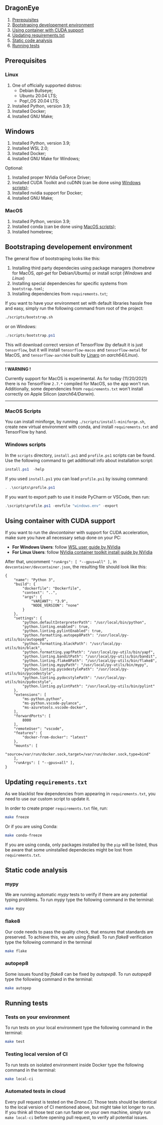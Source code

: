 ## DragonEye

1. [Prerequisites](#prerequisites)
1. [Bootstraping developement environment](#bootstraping-developement-environment)
1. [Using container with CUDA support](#using-container-with-cuda-support)
1. [Updating requirements.txt](#updating-requirements.txt)
1. [Static code analysis](#static-code-analysis)
1. [Running tests](#running-tests)

## Prerequisites

### Linux

1. One of officially supported distros:
    - Debian Bullseye;
    - Ubuntu 20.04 LTS;
    - Pop!_OS 20.04 LTS;
1. Installed Python, version 3.9;
1. Installed Docker;
1. Installed GNU Make;

## Windows

1. Installed Python, version 3.9;
1. Installed WSL 2.0;
1. Installed Docker;
1. Installed GNU Make for Windows;

Optional:
1. Installed proper NVidia GeForce Driver;
1. Installed CUDA Toolkit and cuDNN (can be done using [Windows scripts](#windows-scripts));
1. Installed nvidia support for Docker;
1. Installed GNU Make;

### MacOS

1. Installed Python, version 3.9;
1. Installed conda (can be done using [MacOS scripts](#macos-scripts));
1. Installed homebrew;

## Bootstraping developement environment

The general flow of bootstraping looks like this:

1. Installing third party dependecies using package managers (*homebrew* for MacOS, *apt-get* for Debian/Ubuntu) or install script (*Windows* and *Linux*)
1. Installing special dependencies for specific systems from `bootstrap.toml`;
1. Installing dependencies from `requirements.txt`;

If you want to have your environment set with default libraries hassle free and easy, simply run the following command from root of the project:

```bash
./scripts/bootstrap.sh
```

or on Windows:

```powershell
./scripts/bootstrap.ps1
```

This will download correct version of TensorFlow (by default it is just `tensorflow`, but it will install `tensorflow-macos` and `tensorflow-metal` for MacOS, and `tensorflow-aarch64` built by [Linaro](https://snapshots.linaro.org/ldcg/python-cache/) on *aarch64/Linux*).

---

**! WARNING !**

Currently support for MacOS is experimental. As for today (11/20/2021) there is no TensorFlow `2.7.*` compiled for MacOS, so the app won't run. Additionally, some dependencies from `requirements.txt` won't install correctly on Apple Silicon (*aarch64/Darwin*).

---

### MacOS Scripts

You can install miniforge, by running `./scripts/install-miniforge.sh`, create new virtual environment with conda, and install `requirements.txt` and TensorFlow by hand.

### Windows scripts

In the `scripts` directory, `install.ps1` and `profile.ps1` scripts can be found.
Use the following command to get additionall info about installation script:

```powershell
install.ps1  -help
```

If you used `install.ps1` you can load `profile.ps1` by issuing command:

```powershell
. .\scripts\profile.ps1
```

If you want to export path to use it inside PyCharm or VSCode, then run:
```powershell
.\scripts\profile.ps1 -envfile "windows.env" -export
```

## Using container with CUDA support

If you want to run the *devcontainer* with support for CUDA acceleration, make sure you have all necessary setup done on your PC:

- **For Windows Users**: follow [WSL user guide by NVidia](https://docs.nvidia.com/cuda/wsl-user-guide/index.html)
- **For Linux Users**: follow [NVidia container toolkit install guide by NVidia](https://docs.nvidia.com/datacenter/cloud-native/container-toolkit/install-guide.html)

After that, uncomment `"runArgs": [ "--gpus=all" ],` in `devcontainer/devcontainer.json`, the resulting file should look like this:

```jsonc
{
    "name": "Python 3",
    "build": {
        "dockerfile": "Dockerfile",
        "context": "..",
        "args": {
            "VARIANT": "3.9",
            "NODE_VERSION": "none"
        }
    },
    "settings": {
        "python.defaultInterpreterPath": "/usr/local/bin/python",
        "python.linting.enabled": true,
        "python.linting.pylintEnabled": true,
        "python.formatting.autopep8Path": "/usr/local/py-utils/bin/autopep8",
        "python.formatting.blackPath": "/usr/local/py-utils/bin/black",
        "python.formatting.yapfPath": "/usr/local/py-utils/bin/yapf",
        "python.linting.banditPath": "/usr/local/py-utils/bin/bandit",
        "python.linting.flake8Path": "/usr/local/py-utils/bin/flake8",
        "python.linting.mypyPath": "/usr/local/py-utils/bin/mypy",
        "python.linting.pycodestylePath": "/usr/local/py-utils/bin/pycodestyle",
        "python.linting.pydocstylePath": "/usr/local/py-utils/bin/pydocstyle",
        "python.linting.pylintPath": "/usr/local/py-utils/bin/pylint"
    },
    "extensions": [
        "ms-python.python",
        "ms-python.vscode-pylance",
        "ms-azuretools.vscode-docker",
    ],
    "forwardPorts": [
        8000
    ],
    "remoteUser": "vscode",
    "features": {
        "docker-from-docker": "latest"
    },
    "mounts": [
        "source=/var/run/docker.sock,target=/var/run/docker.sock,type=bind"
    ],
    "runArgs": [ "--gpus=all" ],
}
```

## Updating `requirements.txt`

As we blacklist few dependencies from appearing in `requirements.txt`, you need to use our custom script to update it.

In order to create proper `requirements.txt` file, run:

```sh
make freeze
```

Or if you are using Conda:

```sh
make conda-freeze
```

If you are using conda, only packages installed by the `pip` will be listed, thus be aware that some uninstalled dependecies might be lost from `requirements.txt`.

## Static code analysis

### mypy

We are running automatic *mypy* tests to verify if there are any potential typing problems. To run *mypy* type the following command in the terminal:

```sh
make mypy
```

### flake8

Our code needs to pass the quality check, that ensures that standards are preserved. To achieve this, we are using *flake8*. To run *flake8* verification type the following command in the terminal

```sh
make flake
```

### autopep8

Some issues found by *flake8* can be fixed by *autopep8*. To run *autopep8* type the following command in the terminal:

```sh
make autopep
```

## Running tests

### Tests on your environment

To run tests on your local environment type the following command in the terminal:

```sh
make test
```

### Testing local version of CI

To run tests on isolated environment inside Docker type the following command in the terminal:

```sh
make local-ci
```

### Automated tests in cloud

Every pull request is tested on the *Drone.CI*. Those tests should be identical to the local version of CI mentioned above, but might take lot longer to run. If you think all those test can run faster on your own machine, simply run `make local-ci` before opening pull request, to verify all potential issues.
